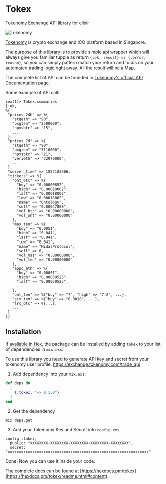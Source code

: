 # Tokex

Tokenomy Exchange API library for elixir

![Tokenomy](https://www.tokenomy.com/images/tokenomy/LOGO_TOKENOMY.png)

[Tokenomy](https://www.tokenomy.com) is crypto exchange and ICO platform based in Singapore.

The purpose of this library is to provide simple api wrapper which will always give you familiar tupple as return ``` {:ok, result} or {:error, reason} ```, so you can simply pattern match your return and focus on your automated trading logic right away. All the result will be a Map.

The complete list of API can be founded in [Tokenomy's official API Documentation page](https://exchange.tokenomy.com/help/api).

Some example of API call:


  ```
iex(1)> Tokex.summaries
{:ok,
 %{
   "prices_24h" => %{
     "stqeth" => "90",
     "pxgten" => "2500000",
     "npxsbtc" => "15",
     ...
   },
   "prices_7d" => %{
     "stqeth" => "90",
     "pxgten" => "3110000",
     "npxsbtc" => "21",
     "verieth" => "32970000",
     ...
   },
   "server_time" => 1552103666,
   "tickers" => %{
     "ont_btc" => %{
       "buy" => "0.00000852",
       "high" => "0.00018002",
       "last" => "0.00018002",
       "low" => "0.00018002",
       "name" => "Ontology",
       "sell" => "0.00047888",
       "vol_btc" => "0.00000000",
       "vol_ont" => "0.00000000"
     },
     "mas_ten" => %{
       "buy" => "0.0051",
       "high" => "0.041",
       "last" => "0.041",
       "low" => "0.041",
       "name" => "MidasProtocol",
       "sell" => 0,
       "vol_mas" => "0.00000000",
       "vol_ten" => "0.00000000"
     },
     "appc_eth" => %{
       "buy" => "0.00001",
       "high" => "0.00050525",
       "last" => "0.00050525",
       ...
     },
     "ont_ten" => %{"buy" => "7", "high" => "7.8", ...},
     "six_ten" => %{"buy" => "0.0018", ...},
     "lrc_btc" => %{...},
     ...
   }
 }}

  ```





## Installation

If [available in Hex](https://hex.pm/docs/publish), the package can be installed
by adding `tokex` to your list of dependencies in `mix.exs`:

To use this library you need to generate API key and secret from your tokenomy user profile. https://exchange.tokenomy.com/trade_api


1. Add dependency into your `mix.exs`:

```elixir
def deps do
  [
    {:tokex, "~> 0.1.0"}
  ]
end
```


2. Get the dependency

```
mix deps.get
```


3. Add your Tokenomy Key and Secret into `config.exs`.

```
config :tokex,
  public: "XXXXXXXX-XXXXXXXX-XXXXXXXX-XXXXXXXX-XXXXXXXX",
  secret: "xxxxxxxxxxxxxxxxxxxxxxxxxxxxxxxxxxxxxxxxxxxxxxxxxxxxxxxxxxxxxxx"

```

Done! Now you can use it inside your code.


The complete docs can be found at [https://hexdocs.pm/tokex](https://hexdocs.pm/tokex/readme.html#content).

